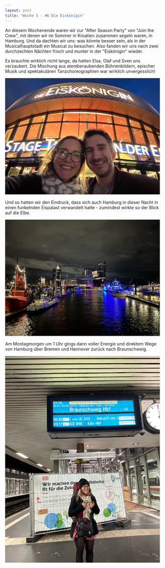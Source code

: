```yaml
---
layout: post
title: "Woche 5 - #6 Die Eiskönigin"
---
```


An diesem Wochenende waren wir zur "After Season Party" von "Join the Crew", mit denen wir im Sommer in Kroatien zusammen segeln waren, in Hamburg. Und da dachten wir uns: was könnte besser sein, als in der Musicalhauptstadt ein Musical zu besuchen. Also fanden wir uns nach zwei durchzechten Nächten frisch und munter in der "Eiskönigin" wieder.

Es brauchte wirklich nicht lange, da hatten Elsa, Olaf und Sven uns verzaubert. Die Mischung aus atemberaubenden Bühnenbildern, epischer Musik und spektakulären Tanzchoreographien war wirklich unvergesslich!

![Julia & Freddy bei der Eiskönigin](/images/005_01.png)

Und so hatten wir den Eindruck, dass sich auch Hamburg in dieser Nacht in einen funkelnden Eispalast verwandelt hatte - zumindest wirkte so der Blick auf die Elbe.

![Hamburg bei Nacht](/images/005_02.png)

Am Montagmorgen um 1 Uhr gings dann voller Energie und direktem Wege von Hamburg über Bremen und Hannover zurück nach Braunschweig.

![Julia um 1 Uhr bei der Rückreise](/images/005_03.png)
